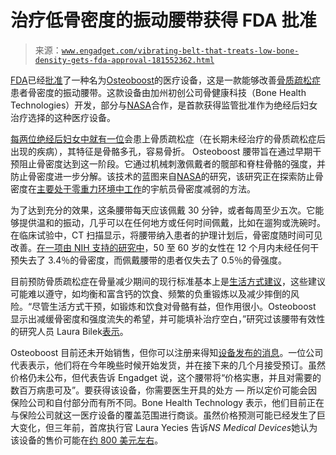 <!--yml

category: 未分类

日期：2024-05-27 15:03:38

-->

# 治疗低骨密度的振动腰带获得 FDA 批准

> 来源：[`www.engadget.com/vibrating-belt-that-treats-low-bone-density-gets-fda-approval-181552362.html`](https://www.engadget.com/vibrating-belt-that-treats-low-bone-density-gets-fda-approval-181552362.html)

[FDA](https://www.engadget.com/the-fda-has-reportedly-approved-an-ai-product-that-predicts-cognitive-decline-184534034.html)已经[批准](https://www.bonehealthtech.com/news/press-release/1007/)了一种名为[Osteoboost](https://www.bonehealthtech.com/#osteoboost)的医疗设备，这是一款能够改善[骨质疏松症](https://www.mayoclinichealthsystem.org/hometown-health/speaking-of-health/dont-be-bad-to-the-bone-how-to-preserve-bone-mass)患者骨密度的振动腰带。这款设备由加州初创公司骨健康科技（Bone Health Technologies）开发，部分与[NASA](https://www.bonehealthtech.com/science/)合作，是首款获得监管批准作为绝经后妇女治疗选择的这种医疗设备。

[每两位绝经后妇女中就有一位](https://www.endocrine.org/patient-engagement/endocrine-library/menopause-and-bone-loss)会患上骨质疏松症（在长期未经治疗的骨质疏松症后出现的疾病），其特征是骨骼多孔，容易骨折。 Osteoboost 腰带旨在通过早期干预阻止骨密度达到这一阶段。它通过机械刺激佩戴者的髋部和脊柱骨骼的强度，并防止骨密度进一步分解。该技术的蓝图来自[NASA](https://www.engadget.com/the-morning-after-nasa-finally-shows-whats-inside-its-bennu-asteroid-container-121523420.html)的研究，该研究正在探索防止骨密度在[主要处于零重力环境中工作](https://www.engadget.com/htc-is-sending-vr-headsets-to-the-iss-to-help-cheer-up-lonely-astronauts-120019661.html)的宇航员骨密度减弱的方法。

为了达到充分的效果，这条腰带每天应该佩戴 30 分钟，或者每周至少五次。它能够提供温和的振动，几乎可以在任何地方或任何时间佩戴，比如在遛狗或洗碗时。在临床试验中，CT 扫描显示，将腰带纳入患者的护理计划后，骨密度随时间可见改善。[在一项由 NIH 支持的研究中](https://www.ncbi.nlm.nih.gov/pmc/articles/PMC10555262/)，50 至 60 岁的女性在 12 个月内未经任何干预失去了 3.4％的骨密度，而佩戴腰带的患者仅失去了 0.5％的骨强度。

目前预防骨质疏松症在骨量减少期间的现行标准基本上是[生活方式建议](https://theros.org.uk/information-and-support/osteopenia/)，这些建议可能难以遵守，如均衡和富含钙的饮食、频繁的负重锻炼以及减少摔倒的风险。“尽管生活方式干预，如锻炼和饮食对骨骼有益，但作用很小。Osteoboost 显示出减缓骨密度和强度流失的希望，并可能填补治疗空白，”研究过该腰带有效性的研究人员 Laura Bilek[表示](https://www.biospace.com/article/releases/bone-health-technologies-announces-fda-clearance-of-osteoboosttm-the-first-prescription-medical-device-to-treat-low-bone-density/)。

Osteoboost 目前还未开始销售，但你可以注册来得知[设备发布的消息](https://www.bonehealthtech.com/#contact-2)。一位公司代表表示，他们将在今年晚些时候开始发货，并在接下来的几个月接受预订。虽然价格仍未公布，但代表告诉 Engadget 说，这个腰带将“价格实惠，并且对需要的数百万病患可及”。要获得该设备，你需要医生开具的处方 — 所以定价可能会因保险公司和自付部分而有所不同。Bone Health Technology 表示，他们目前正在与保险公司就这一医疗设备的覆盖范围进行商谈。虽然价格预测可能已经发生了巨大变化，但三年前，首席执行官 Laura Yecies 告诉*NS Medical Devices*她认为该设备的售价可能在[约 800 美元左右](https://www.nsmedicaldevices.com/analysis/using-vibration-to-prevent-osteoporosis/)。
